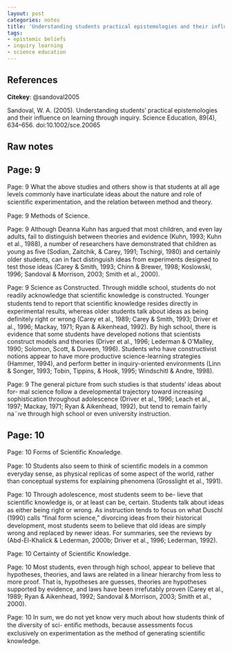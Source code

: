 ```yaml
---
layout: post
categories: notes
title: 'Understanding students practical epistemologies and their influence on learning through inquiry'
tags:
- epistemic beliefs
- inquiry learning
- science education
---
```


## References

**Citekey**: @sandoval2005


Sandoval, W. A. (2005). Understanding students’ practical epistemologies and their influence on learning through inquiry. Science Education, 89(4), 634–656. doi:10.1002/sce.20065


## Raw notes


Page: 9
----------------------------------------------------------------------------------------------------
Page: 9
What the above studies and others show is that students at all age levels commonly have
inarticulate ideas about the nature and role of scientiﬁc experimentation, and the relation
between method and theory.

Page: 9
Methods of Science.

Page: 9
Although Deanna Kuhn has argued that most children, and even lay adults, fail to distinguish
between theories and evidence (Kuhn, 1993; Kuhn et al., 1988), a number of researchers
have demonstrated that children as young as ﬁve (Sodian, Zaitchik, & Carey, 1991; Tschirgi,
1980) and certainly older students, can in fact distinguish ideas from experiments designed
to test those ideas (Carey & Smith, 1993; Chinn & Brewer, 1998; Koslowski, 1996; Sandoval
& Morrison, 2003; Smith et al., 2000).

Page: 9
Science as Constructed. Through middle school, students do not readily acknowledge
that scientiﬁc knowledge is constructed. Younger students tend to report that scientiﬁc
knowledge resides directly in experimental results, whereas older students talk about ideas
as being deﬁnitely right or wrong (Carey et al., 1989; Carey & Smith, 1993; Driver et al.,
1996; Mackay, 1971; Ryan & Aikenhead, 1992). By high school, there is evidence that some
students have developed notions that scientists construct models and theories (Driver et al.,
1996; Lederman & O’Malley, 1990; Solomon, Scott, & Duveen, 1996). Students who have
constructivist notions appear to have more productive science-learning strategies (Hammer,
1994), and perform better in inquiry-oriented environments (Linn & Songer, 1993; Tobin,
Tippins, & Hook, 1995; Windschitl & Andre, 1998).

Page: 9
 The general picture from such studies is that students’ ideas about for-
mal science follow a developmental trajectory toward increasing sophistication throughout
adolescence (Driver et al., 1996; Leach et al., 1997; Mackay, 1971; Ryan & Aikenhead,
1992), but tend to remain fairly na¨ıve through high school or even university instruction.


Page: 10
----------------------------------------------------------------------------------------------------
Page: 10
Forms of Scientific Knowledge.

Page: 10
Students also seem to think of scientiﬁc models in
a common everyday sense, as physical replicas of some aspect of the world, rather than
conceptual systems for explaining phenomena (Grosslight et al., 1991).

Page: 10
Through adolescence, most students seem to be-
lieve that scientiﬁc knowledge is, or at least can be, certain. Students talk about ideas as
either being right or wrong. As instruction tends to focus on what Duschl (1990) calls “ﬁnal
form science,” divorcing ideas from their historical development, most students seem to
believe that old ideas are simply wrong and replaced by newer ideas. For summaries, see
the reviews by (Abd-El-Khalick & Lederman, 2000b; Driver et al., 1996; Lederman, 1992).

Page: 10
Certainty of Scientific Knowledge.

Page: 10
Most students, even through high school, appear to
believe that hypotheses, theories, and laws are related in a linear hierarchy from less to more
proof. That is, hypotheses are guesses, theories are hypotheses supported by evidence, and
laws have been irrefutably proven (Carey et al., 1989; Ryan & Aikenhead, 1992; Sandoval
& Morrison, 2003; Smith et al., 2000).

Page: 10
In sum, we do not yet know very much about how students think of the diversity of sci-
entiﬁc methods, because assessments focus exclusively on experimentation as the method
of generating scientiﬁc knowledge.
